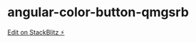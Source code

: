 # angular-color-button-qmgsrb

[Edit on StackBlitz ⚡️](https://stackblitz.com/edit/angular-color-button-qmgsrb)